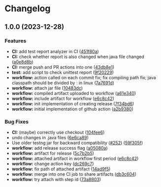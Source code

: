 # Changelog

## 1.0.0 (2023-12-28)


### Features

* **CI:** add test report analyzer in CI ([451f80a](https://github.com/alicializxu/microbat-test/commit/451f80a57f1bfdbc4f5c0924adef272e8e226345))
* **CI:** check whether report is also changed when java file changed ([a0e8d8b](https://github.com/alicializxu/microbat-test/commit/a0e8d8b7553cdf1024a648a44c1cddb6e0a8b78e))
* **CI:** merge push and PR actions into one ([43db8e1](https://github.com/alicializxu/microbat-test/commit/43db8e19c95fa3e1b29eb64508822003c2b27311))
* **test:** add script to check unittest report ([9f20229](https://github.com/alicializxu/microbat-test/commit/9f202296c5c8d3654967b79a1726694efe139bd8))
* **workflow:** action called on each commit fix; fix compiling path fix; java classpath should be divided by : in linux ([7a7691d](https://github.com/alicializxu/microbat-test/commit/7a7691d83fb82c12415d5b8f4435be56be68de7d))
* **workflow:** attach jar file ([10483dc](https://github.com/alicializxu/microbat-test/commit/10483dc5f15d7f752bb83017fd55f077cc2c36ac))
* **workflow:** compiled artifact uploaded to workflow ([a61e340](https://github.com/alicializxu/microbat-test/commit/a61e3409008516d18ceb173af6c7ebdd6c4fb95a))
* **workflow:** include artifact for workflow ([e6c8c42](https://github.com/alicializxu/microbat-test/commit/e6c8c42f0e7329436f3af0938ed1176ff1eb5e93))
* **workflow:** init implementation of creating release ([7f34bd6](https://github.com/alicializxu/microbat-test/commit/7f34bd6fc688044ab31ed0718a3f14e3e02994dd))
* **workflow:** initial implementation of github action ([a2b9380](https://github.com/alicializxu/microbat-test/commit/a2b9380edba0cc8892cf2b7f003a57f628793840))


### Bug Fixes

* **CI:** (maybe) correctly use checkout ([104fee6](https://github.com/alicializxu/microbat-test/commit/104fee6e5ca7eba10fd1f3a5d5446aeb0264772c))
* undo changes in .java files ([6e6ca89](https://github.com/alicializxu/microbat-test/commit/6e6ca8941652e432f8aac73376b769d86680dfcc))
* Use older testng jar for backward compatibility ([#252](https://github.com/alicializxu/microbat-test/issues/252)) ([59f305f](https://github.com/alicializxu/microbat-test/commit/59f305f72978b31dc04a89f5a30d63e4603ff411))
* **workflow:** add release success flag ([a05080a](https://github.com/alicializxu/microbat-test/commit/a05080a462b0939201f64a85ead28f990e7c5608))
* **workflow:** artifact for release ([5c7b2b5](https://github.com/alicializxu/microbat-test/commit/5c7b2b5b2421924df622bf250477c7e706d8117d))
* **workflow:** attached artifact in workflow first period ([e6c8c42](https://github.com/alicializxu/microbat-test/commit/e6c8c42f0e7329436f3af0938ed1176ff1eb5e93))
* **workflow:** change action key ([dc269c7](https://github.com/alicializxu/microbat-test/commit/dc269c7953856172b2cdd877948689e1e37a642d))
* **workflow:** fix path of attached artifact ([14ad9f5](https://github.com/alicializxu/microbat-test/commit/14ad9f5dde23722e44595c9f4343a1d557b6ca41))
* **workflow:** merge into one CI job to share artifacts ([db3c604](https://github.com/alicializxu/microbat-test/commit/db3c6042243590672ddc33217fab666639773f89))
* **workflow:** try attach with step id ([73a8803](https://github.com/alicializxu/microbat-test/commit/73a880307c28e06821f7e23a3cd82791ebf5d107))

